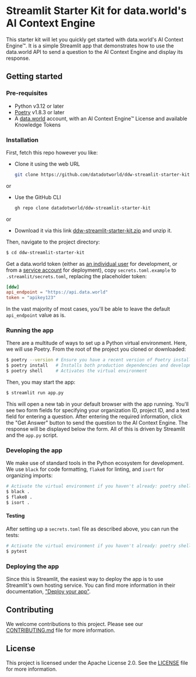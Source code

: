 # Streamlit Starter Kit for data.world's AI Context Engine

This starter kit will let you quickly get started with data.world's AI Context Engine™. It is a simple Streamlit app that demonstrates how to use the data.world API to send a question to the AI Context Engine and display its response.

## Getting started

### Pre-requisites

- Python v3.12 or later
- [Poetry](https://python-poetry.org/) v1.8.3 or later
- A [data.world](https://data.world) account, with an AI Context Engine™ License and available Knowledge Tokens

### Installation

First, fetch this repo however you like:

- Clone it using the web URL

  ```sh
  git clone https://github.com/datadotworld/ddw-streamlit-starter-kit.git
  ```

or

- Use the GitHub CLI

  ```sh
  gh repo clone datadotworld/ddw-streamlit-starter-kit
  ```

or

- Download it via this link [ddw-streamlit-starter-kit.zip](https://github.com/datadotworld/ddw-streamlit-starter-kit/archive/refs/heads/main.zip) and unzip it.


Then, navigate to the project directory:

```sh
$ cd ddw-streamlit-starter-kit
```

Get a data.world token (either as [an individual user](https://developer.data.world/docs/api-keys-and-auth#method-2-acquiring-tokens-via-the-ui) for development, or from a [service account](https://docs.data.world/en/130574-creating-and-managing-service-accounts.html) for deployment), copy `secrets.toml.example` to `.streamlit/secrets.toml`, replacing the placeholder token:

```toml
[ddw]
api_endpoint = "https://api.data.world"
token = "apikey123"
```

In the vast majority of most cases, you'll be able to leave the default `api_endpoint` value as is.

### Running the app

There are a multitude of ways to set up a Python virtual environment. Here, we will use Poetry. From the root of the project you cloned or downloaded:

```sh
$ poetry --version # Ensure you have a recent version of Poetry installed
$ poetry install   # Installs both production dependencies and development dependencies
$ poetry shell     # Activates the virtual environment
```

Then, you may start the app:

```sh
$ streamlit run app.py
```

This will open a new tab in your default browser with the app running. You'll see two form fields for specifying your organization ID, project ID, and a text field for entering a question. After entering the required information, click the "Get Answer" button to send the question to the AI Context Engine. The response will be displayed below the form. All of this is driven by Streamlit and the `app.py` script.

### Developing the app

We make use of standard tools in the Python ecosystem for development. We use `black` for code formatting, `flake8` for linting, and `isort` for organizing imports:

```sh
# Activate the virtual environment if you haven't already: poetry shell
$ black .
$ flake8 .
$ isort .
```

#### Testing

After setting up a `secrets.toml` file as described above, you can run the tests:

```sh
# Activate the virtual environment if you haven't already: poetry shell
$ pytest
```

### Deploying the app

Since this is Streamlit, the easiest way to deploy the app is to use Streamlit's own hosting service. You can find more information in their documentation, ["Deploy your app"](https://docs.streamlit.io/deploy/streamlit-community-cloud/deploy-your-app).

## Contributing

We welcome contributions to this project. Please see our [CONTRIBUTING.md](CONTRIBUTING.md) file for more information.

## License

This project is licensed under the Apache License 2.0. See the [LICENSE](LICENSE) file for more information.
